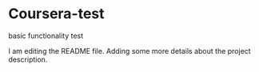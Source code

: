 # Coursera-test
basic functionality test

I am editing the README file. Adding some more details about the project description.
